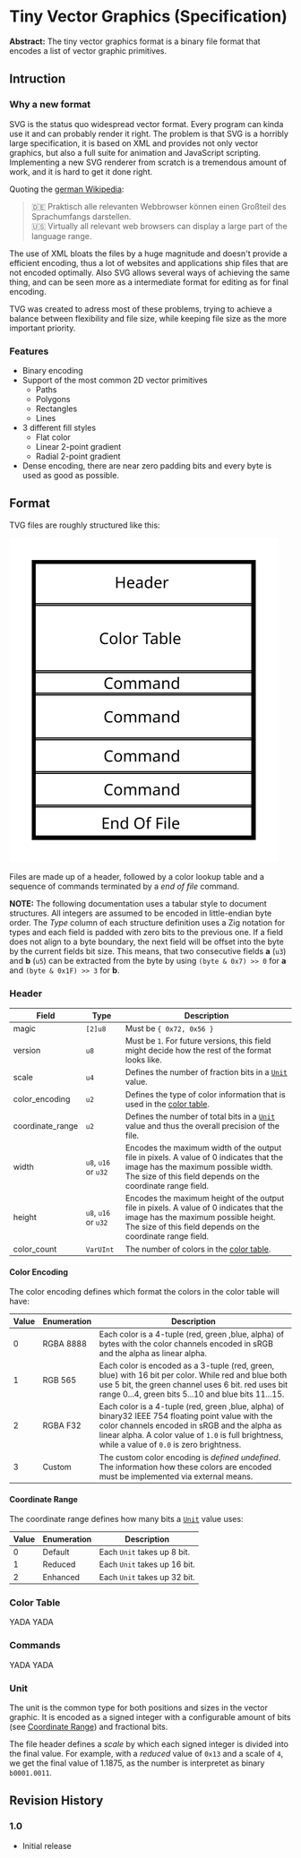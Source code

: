 # Tiny Vector Graphics (Specification)

**Abstract:** The tiny vector graphics format is a binary file format that encodes a list of vector graphic primitives.

## Intruction

### Why a new format

SVG is the status quo widespread vector format. Every program can kinda use it and can probably render it right. The problem is that SVG is a horribly large specification, it is based on XML and provides not only vector graphics, but also a full suite for animation and JavaScript scripting. Implementing a new SVG renderer from scratch is a tremendous amount of work, and it is hard to get it done right.

Quoting the [german Wikipedia](https://de.wikipedia.org/wiki/Scalable_Vector_Graphics):

> 🇩🇪 Praktisch alle relevanten Webbrowser können einen Großteil des Sprachumfangs darstellen.  
> 🇺🇸 Virtually all relevant web browsers can display a large part of the language range.

The use of XML bloats the files by a huge magnitude and doesn't provide a efficient encoding, thus a lot of websites and applications ship files that are not encoded optimally. Also SVG allows several ways of achieving the same thing, and can be seen more as a intermediate format for editing as for final encoding.

TVG was created to adress most of these problems, trying to achieve a balance between flexibility and file size, while keeping file size as the more important priority.

### Features

- Binary encoding
- Support of the most common 2D vector primitives
  - Paths
  - Polygons
  - Rectangles
  - Lines
- 3 different fill styles
  - Flat color
  - Linear 2-point gradient
  - Radial 2-point gradient
- Dense encoding, there are near zero padding bits and every byte is used as good as possible.

## Format

TVG files are roughly structured like this:

![Stack of Blocks](graphics/overview.svg)

Files are made up of a header, followed by a color lookup table and a sequence of commands terminated by a _end of file_ command.

**NOTE:** The following documentation uses a tabular style to document structures. All integers are assumed to be encoded in little-endian byte order.
The _Type_ column of each structure definition uses a Zig notation for types and each field is padded with zero bits to the previous one.
If a field does not align to a byte boundary, the next field will be offset into the byte by the current fields bit size. This means, that two consecutive fields **a** (`u3`) and **b** (`u5`) can be extracted from the byte by using `(byte & 0x7) >> 0` for **a** and `(byte & 0x1F) >> 3` for **b**.

### Header

| Field            | Type                 | Description                                                                                                                                                                                   |
| ---------------- | -------------------- | --------------------------------------------------------------------------------------------------------------------------------------------------------------------------------------------- |
| magic            | `[2]u8`              | Must be `{ 0x72, 0x56 }`                                                                                                                                                                      |
| version          | `u8`                 | Must be `1`. For future versions, this field might decide how the rest of the format looks like.                                                                                              |
| scale            | `u4`                 | Defines the number of fraction bits in a [`Unit`](#units) value.                                                                                                                              |
| color_encoding   | `u2`                 | Defines the type of color information that is used in the [color table](#color-table).                                                                                                        |
| coordinate_range | `u2`                 | Defines the number of total bits in a [`Unit`](#units) value and thus the overall precision of the file.                                                                                      |
| width            | `u8`, `u16` or `u32` | Encodes the maximum width of the output file in pixels. A value of 0 indicates that the image has the maximum possible width. The size of this field depends on the coordinate range field.   |
| height           | `u8`, `u16` or `u32` | Encodes the maximum height of the output file in pixels. A value of 0 indicates that the image has the maximum possible height. The size of this field depends on the coordinate range field. |
| color_count      | `VarUInt`            | The number of colors in the [color table](#color-table).                                                                                                                                      |

#### Color Encoding

The color encoding defines which format the colors in the color table will have:

| Value | Enumeration | Description                                                                                                                                                                                                                                              |
| ----- | ----------- | -------------------------------------------------------------------------------------------------------------------------------------------------------------------------------------------------------------------------------------------------------- |
| 0     | RGBA 8888   | Each color is a 4-tuple (red, green ,blue, alpha) of bytes with the color channels encoded in sRGB and the alpha as linear alpha.                                                                                                                        |
| 1     | RGB 565     | Each color is encoded as a 3-tuple (red, green, blue) with 16 bit per color. While red and blue both use 5 bit, the green channel uses 6 bit. red uses bit range 0...4, green bits 5...10 and blue bits 11...15.                                         |
| 2     | RGBA F32    | Each color is a 4-tuple (red, green ,blue, alpha) of binary32 IEEE 754 floating point value with the color channels encoded in sRGB and the alpha as linear alpha. A color value of `1.0` is full brightness, while a value of `0.0` is zero brightness. |
| 3     | Custom      | The custom color encoding is _defined undefined_. The information how these colors are encoded must be implemented via external means.                                                                                                                   |

#### Coordinate Range

The coordinate range defines how many bits a [`Unit`](#units) value uses:

| Value | Enumeration | Description                  |
| ----- | ----------- | ---------------------------- |
| 0     | Default     | Each `Unit` takes up 8 bit.  |
| 1     | Reduced     | Each `Unit` takes up 16 bit. |
| 2     | Enhanced    | Each `Unit` takes up 32 bit. |

### Color Table

YADA YADA

### Commands

YADA YADA

### Unit

The unit is the common type for both positions and sizes in the vector graphic. It is encoded as a signed integer with a configurable amount of bits (see [Coordinate Range](#coordinate-range)) and fractional bits.

The file header defines a _scale_ by which each signed integer is divided into the final value. For example, with a _reduced_ value of `0x13` and a scale of `4`, we get the final value of 1.1875, as the number is interpretet as binary `b0001.0011`.

## Revision History

### 1.0

- Initial release
